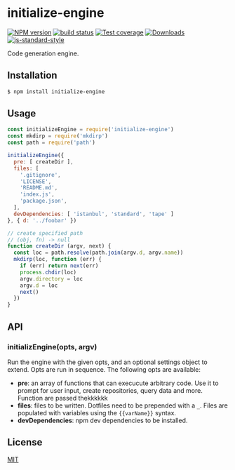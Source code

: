 # initialize-engine
[![NPM version][npm-image]][npm-url]
[![build status][travis-image]][travis-url]
[![Test coverage][codecov-image]][codecov-url]
[![Downloads][downloads-image]][downloads-url]
[![js-standard-style][standard-image]][standard-url]

Code generation engine.

## Installation
```sh
$ npm install initialize-engine
```

## Usage
```js
const initializeEngine = require('initialize-engine')
const mkdirp = require('mkdirp')
const path = require('path')

initializeEngine({
  pre: [ createDir ],
  files: [
    '.gitignore',
    'LICENSE',
    'README.md',
    'index.js',
    'package.json',
  ],
  devDependencies: [ 'istanbul', 'standard', 'tape' ]
}, { d: '../foobar' })

// create specified path
// (obj, fn) -> null
function createDir (argv, next) {
  const loc = path.resolve(path.join(argv.d, argv.name))
  mkdirp(loc, function (err) {
    if (err) return next(err)
    process.chdir(loc)
    argv.directory = loc
    argv.d = loc
    next()
  })
}
```

## API
### initializEngine(opts, argv)
Run the engine with the given opts, and an optional settings object to extend.
Opts are run in sequence. The following opts are available:
- __pre__: an array of functions that can execucute arbitrary code. Use it to
  prompt for user input, create repositories, query data and more. Function are
  passed thekkkkkk
- __files__: files to be written. Dotfiles need to be prepended with a `_`.
  Files are populated with variables using the `{{varName}}` syntax.
- __devDependencies__: npm dev dependencies to be installed.

## License
[MIT](https://tldrlegal.com/license/mit-license)

[npm-image]: https://img.shields.io/npm/v/initialize-engine.svg?style=flat-square
[npm-url]: https://npmjs.org/package/initialize-engine
[travis-image]: https://img.shields.io/travis/yoshuawuyts/initialize-engine/master.svg?style=flat-square
[travis-url]: https://travis-ci.org/yoshuawuyts/initialize-engine
[codecov-image]: https://img.shields.io/codecov/c/github/yoshuawuyts/initialize-engine/master.svg?style=flat-square
[codecov-url]: https://codecov.io/github/yoshuawuyts/initialize-engine
[downloads-image]: http://img.shields.io/npm/dm/initialize-engine.svg?style=flat-square
[downloads-url]: https://npmjs.org/package/initialize-engine
[standard-image]: https://img.shields.io/badge/code%20style-standard-brightgreen.svg?style=flat-square
[standard-url]: https://github.com/feross/standard
